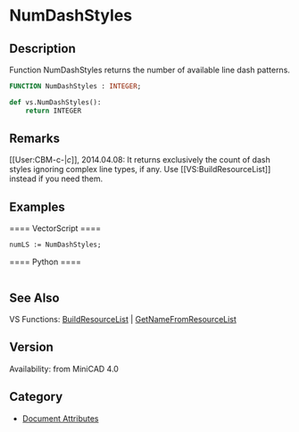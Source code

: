 # NumDashStyles

## Description
Function NumDashStyles returns the number of available line dash patterns.

```pascal
FUNCTION NumDashStyles : INTEGER;
```

```python
def vs.NumDashStyles():
    return INTEGER
```

## Remarks
[[User:CBM-c-|_c_]], 2014.04.08:  It returns exclusively the count of dash styles ignoring complex line types, if any. Use [[VS:BuildResourceList]]  instead if you need them.

## Examples
==== VectorScript ====
```pascal
numLS := NumDashStyles;
```
==== Python ====
```python

```

## See Also
VS Functions:
[BuildResourceList](BuildResourceList.md) 
| [GetNameFromResourceList](GetNameFromResourceList.md)

## Version
Availability: from MiniCAD 4.0

## Category
* [Document Attributes](../Categories/Document%20Attributes.md)
